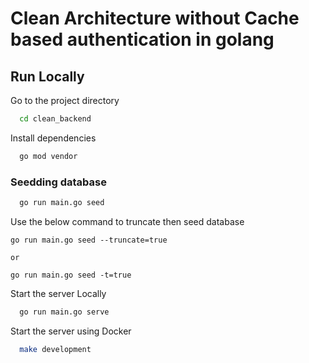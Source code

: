 # Clean Architecture without Cache based authentication in golang

## Run Locally

Go to the project directory

```bash
  cd clean_backend
```

Install dependencies

```bash
  go mod vendor
```
### Seedding database

```bash
  go run main.go seed

  ```
 Use the below command to truncate then seed database  
  ```
  go run main.go seed --truncate=true

  or

  go run main.go seed -t=true
```

Start the server Locally

```bash
  go run main.go serve
```

Start the server using Docker

```bash
  make development
```


